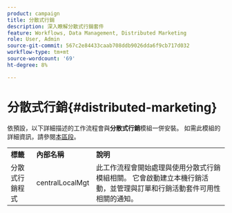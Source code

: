 ```yaml
---
product: campaign
title: 分散式行銷
description: 深入瞭解分散式行銷套件
feature: Workflows, Data Management, Distributed Marketing
role: User, Admin
source-git-commit: 567c2e84433caab708ddb9026dda6f9cb717d032
workflow-type: tm+mt
source-wordcount: '69'
ht-degree: 8%

---
```



# 分散式行銷{#distributed-marketing}



依預設，以下詳細描述的工作流程會與&#x200B;**分散式行銷**&#x200B;模組一併安裝。 如需此模組的詳細資訊，請參閱[本區段](../distributed-marketing/about-distributed-marketing.md)。

<table> 
 <tbody> 
  <tr> 
   <td> <strong>標籤</strong><br /> </td> 
   <td> <strong>內部名稱</strong><br /> </td> 
   <td> <strong>說明</strong><br /> </td> 
  </tr> 
  <tr> 
   <td> <span class="uicontrol">分散式行銷程式</span> <br /> </td> 
   <td> <span class="uicontrol">centralLocalMgt</span> <br /> </td> 
   <td> 此工作流程會開始處理與使用分散式行銷模組相關。 它會啟動建立本機行銷活動，並管理與訂單和行銷活動套件可用性相關的通知。<br /> </td> 
  </tr> 
 </tbody> 
</table>


